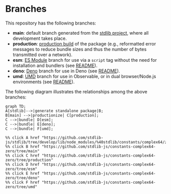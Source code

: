 <!--

@license Apache-2.0

Copyright (c) 2022 The Stdlib Authors.

Licensed under the Apache License, Version 2.0 (the "License");
you may not use this file except in compliance with the License.
You may obtain a copy of the License at

    http://www.apache.org/licenses/LICENSE-2.0

Unless required by applicable law or agreed to in writing, software
distributed under the License is distributed on an "AS IS" BASIS,
WITHOUT WARRANTIES OR CONDITIONS OF ANY KIND, either express or implied.
See the License for the specific language governing permissions and
limitations under the License.

-->

# Branches

This repository has the following branches:

-   **main**: default branch generated from the [stdlib project][stdlib-url], where all development takes place.
-   **production**: [production build][production-url] of the package (e.g., reformatted error messages to reduce bundle sizes and thus the number of bytes transmitted over a network).
-   **esm**: [ES Module][esm-url] branch for use via a `script` tag without the need for installation and bundlers (see [README][esm-readme]).
-   **deno**: [Deno][deno-url] branch for use in Deno (see [README][deno-readme]).
-   **umd**: [UMD][umd-url] branch for use in Observable, or in dual browser/Node.js environments (see [README][umd-readme]).

The following diagram illustrates the relationships among the above branches:

```mermaid
graph TD;
A[stdlib]-->|generate standalone package|B;
B[main] -->|productionize| C[production];
C -->|bundle| D[esm];
C -->|bundle| E[deno];
C -->|bundle| F[umd];

%% click A href "https://github.com/stdlib-js/stdlib/tree/develop/lib/node_modules/%40stdlib/constants/complex64/zero"
%% click B href "https://github.com/stdlib-js/constants-complex64-zero/tree/main"
%% click C href "https://github.com/stdlib-js/constants-complex64-zero/tree/production"
%% click D href "https://github.com/stdlib-js/constants-complex64-zero/tree/esm"
%% click E href "https://github.com/stdlib-js/constants-complex64-zero/tree/deno"
%% click F href "https://github.com/stdlib-js/constants-complex64-zero/tree/umd"
```

[stdlib-url]: https://github.com/stdlib-js/stdlib/tree/develop/lib/node_modules/%40stdlib/constants/complex64/zero
[production-url]: https://github.com/stdlib-js/constants-complex64-zero/tree/production
[deno-url]: https://github.com/stdlib-js/constants-complex64-zero/tree/deno
[deno-readme]: https://github.com/stdlib-js/constants-complex64-zero/blob/deno/README.md
[umd-url]: https://github.com/stdlib-js/constants-complex64-zero/tree/umd
[umd-readme]: https://github.com/stdlib-js/constants-complex64-zero/blob/umd/README.md
[esm-url]: https://github.com/stdlib-js/constants-complex64-zero/tree/esm
[esm-readme]: https://github.com/stdlib-js/constants-complex64-zero/blob/esm/README.md
